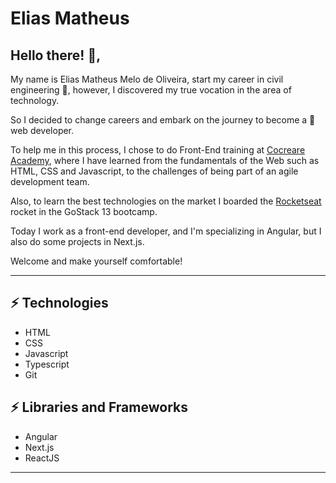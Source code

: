 # Elias Matheus
## Hello there! 👋, 
My name is Elias Matheus Melo de Oliveira, start my career in civil engineering :construction:, however, I discovered my true vocation in the area of technology.

So I decided to change careers and embark on the journey to become a :rocket: web developer.

To help me in this process, I chose to do Front-End training at [Cocreare Academy](https://cocreare.com.br/academy-copy.html/), where I have learned from the fundamentals of the Web such as HTML, CSS and Javascript, to the challenges of being part of an agile development team.

Also, to learn the best technologies on the market I boarded the [Rocketseat](https://rocketseat.com.br/) rocket in the GoStack 13 bootcamp.

Today I work as a front-end developer, and I'm specializing in Angular, but I also do some projects in Next.js.

Welcome and make yourself comfortable! 

---

## ⚡ Technologies
- HTML
- CSS
- Javascript
- Typescript
- Git

## ⚡ Libraries and Frameworks
- Angular
- Next.js
- ReactJS

---
